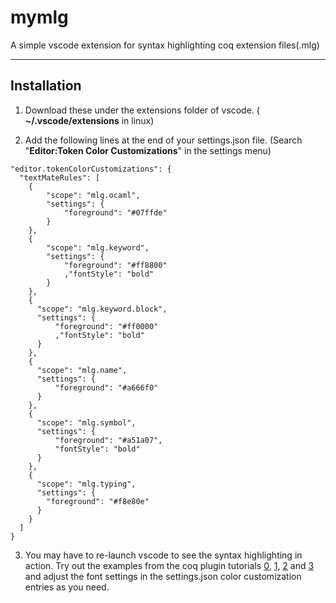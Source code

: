 # mymlg
A simple vscode extension for syntax highlighting coq extension files(.mlg)
<hr/>

## Installation 
1.  Download these under the extensions folder of vscode. (
  **~/.vscode/extensions** in linux)

2. Add the following lines at the end of your settings.json file. (Search "**Editor:Token Color Customizations**" in the settings menu)
```
"editor.tokenColorCustomizations": {
  "textMateRules": [
    {
        "scope": "mlg.ocaml",
        "settings": {
            "foreground": "#07ffde"
        }
    },
    {
        "scope": "mlg.keyword",
        "settings": {
            "foreground": "#ff8800"
            ,"fontStyle": "bold"
        }
    },
    {
      "scope": "mlg.keyword.block",
      "settings": {
          "foreground": "#ff0000"
          ,"fontStyle": "bold"
      }
    },
    {
      "scope": "mlg.name",
      "settings": {
          "foreground": "#a666f0"
      }
    },
    {
      "scope": "mlg.symbol",
      "settings": {
          "foreground": "#a51a07",
          "fontStyle": "bold"
      }
    },
    {
      "scope": "mlg.typing",
      "settings": {
        "foreground": "#f8e80e"
      }
    }
  ]
}
```
3. You may have to re-launch vscode to see the syntax highlighting in action. Try out the examples from the coq plugin tutorials [0](http:github.com/coq/coq/tree/master/doc/plugin_tutorial/tuto0/src/g_tuto0.mlg), [1](http:github.com/coq/coq/tree/master/doc/plugin_tutorial/tuto1/src/g_tuto1.mlg), [2](http:github.com/coq/coq/tree/master/doc/plugin_tutorial/tuto2/src/g_tuto2.mlg) and [3](http:github.com/coq/coq/tree/master/doc/plugin_tutorial/tuto3/src/g_tuto3.mlg) and adjust the font settings in the settings.json color customization entries as you need.